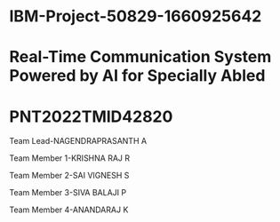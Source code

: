 # IBM-Project-50829-1660925642
# Real-Time Communication System Powered by AI for Specially Abled
# PNT2022TMID42820
 Team Lead-NAGENDRAPRASANTH A

 Team Member 1-KRISHNA RAJ R

 Team Member 2-SAI VIGNESH S

 Team Member 3-SIVA BALAJI P

 Team Member 4-ANANDARAJ K
